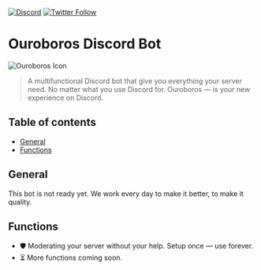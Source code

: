 [![Discord](https://img.shields.io/discord/851429334496313387?color=5865F2&label=Discord&logo=Discord&logoColor=white&style=for-the-badge)](
https://discord.gg/CvyTM7rjaE)
[![Twitter Follow](https://img.shields.io/twitter/follow/Ouroborosbot?color=1DA1F2&label=Ouroboros&logo=Twitter&style=for-the-badge)](https://twitter.com/ouroborosbot)

# Ouroboros Discord Bot
![Ouroboros Icon](https://github.com/GDSoftworks/OuroborosBot/raw/main/Ouroboros_Icon.png)
> A multifunctional Discord bot that give you everything your server need. No matter what you use Discord for. Ouroboros — is your new experience on Discord.


## Table of contents
* [General](#general)
* [Functions](#functions)

## General
This bot is not ready yet. We work every day to make it better, to make it quality.

## Functions
* 🛡️ Moderating your server without your help. Setup once — use forever.
* ⏳ More functions coming soon.
